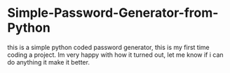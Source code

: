 # Simple-Password-Generator-from-Python
this is a simple python coded password generator, this is my first time coding a project. Im very happy with how it turned out, let me know if i can do anything it make it better.
